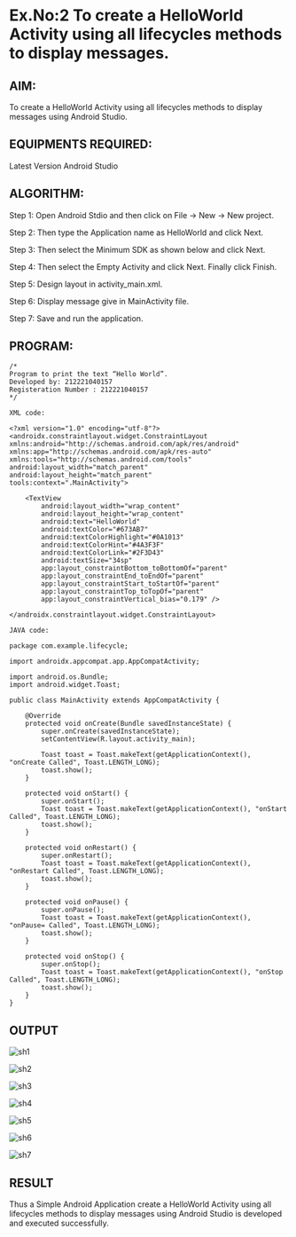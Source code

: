 # Ex.No:2 To create a HelloWorld Activity using all lifecycles methods to display messages.


## AIM:

To create a HelloWorld Activity using all lifecycles methods to display messages using Android Studio.

## EQUIPMENTS REQUIRED:

Latest Version Android Studio

## ALGORITHM:

Step 1: Open Android Stdio and then click on File -> New -> New project.

Step 2: Then type the Application name as HelloWorld and click Next. 

Step 3: Then select the Minimum SDK as shown below and click Next.

Step 4: Then select the Empty Activity and click Next. Finally click Finish.

Step 5: Design layout in activity_main.xml.

Step 6: Display message give in MainActivity file.

Step 7: Save and run the application.

## PROGRAM:
```
/*
Program to print the text “Hello World”.
Developed by: 212221040157
Registeration Number : 212221040157
*/

XML code:

<?xml version="1.0" encoding="utf-8"?>
<androidx.constraintlayout.widget.ConstraintLayout xmlns:android="http://schemas.android.com/apk/res/android"
xmlns:app="http://schemas.android.com/apk/res-auto"
xmlns:tools="http://schemas.android.com/tools"
android:layout_width="match_parent"
android:layout_height="match_parent"
tools:context=".MainActivity">

    <TextView
        android:layout_width="wrap_content"
        android:layout_height="wrap_content"
        android:text="HelloWorld"
        android:textColor="#673AB7"
        android:textColorHighlight="#0A1013"
        android:textColorHint="#4A3F3F"
        android:textColorLink="#2F3D43"
        android:textSize="34sp"
        app:layout_constraintBottom_toBottomOf="parent"
        app:layout_constraintEnd_toEndOf="parent"
        app:layout_constraintStart_toStartOf="parent"
        app:layout_constraintTop_toTopOf="parent"
        app:layout_constraintVertical_bias="0.179" />

</androidx.constraintlayout.widget.ConstraintLayout>

JAVA code:

package com.example.lifecycle;

import androidx.appcompat.app.AppCompatActivity;

import android.os.Bundle;
import android.widget.Toast;

public class MainActivity extends AppCompatActivity {

    @Override
    protected void onCreate(Bundle savedInstanceState) {
        super.onCreate(savedInstanceState);
        setContentView(R.layout.activity_main);

        Toast toast = Toast.makeText(getApplicationContext(), "onCreate Called", Toast.LENGTH_LONG);
        toast.show();
    }

    protected void onStart() {
        super.onStart();
        Toast toast = Toast.makeText(getApplicationContext(), "onStart Called", Toast.LENGTH_LONG);
        toast.show();
    }

    protected void onRestart() {
        super.onRestart();
        Toast toast = Toast.makeText(getApplicationContext(), "onRestart Called", Toast.LENGTH_LONG);
        toast.show();
    }

    protected void onPause() {
        super.onPause();
        Toast toast = Toast.makeText(getApplicationContext(), "onPause= Called", Toast.LENGTH_LONG);
        toast.show();
    }

    protected void onStop() {
        super.onStop();
        Toast toast = Toast.makeText(getApplicationContext(), "onStop Called", Toast.LENGTH_LONG);
        toast.show();
    }
}
```

## OUTPUT

![sh1](https://github.com/SmritiManikand/lifecyclemethods/assets/113674204/35d97ca1-d702-4a20-88f5-2ab04ba8b0ca)


![sh2](https://github.com/SmritiManikand/lifecyclemethods/assets/113674204/1b7b54e1-5ade-4217-94e1-47baba875c27)


![sh3](https://github.com/SmritiManikand/lifecyclemethods/assets/113674204/f348b213-d4b4-4c13-a04b-7a2df7fd5f8a)


![sh4](https://github.com/SmritiManikand/lifecyclemethods/assets/113674204/38ab44cd-eb5a-49ce-beed-5edbcbd9f09d)


![sh5](https://github.com/SmritiManikand/lifecyclemethods/assets/113674204/efc4a118-9fb4-4207-938c-7eaaecda7d4f)


![sh6](https://github.com/SmritiManikand/lifecyclemethods/assets/113674204/54cfe511-fe39-4910-acc2-4cbf1d0c7b18)


![sh7](https://github.com/SmritiManikand/lifecyclemethods/assets/113674204/a316f57f-9857-499f-aeb3-fb9a55d7ab9c)



## RESULT
Thus a Simple Android Application create a HelloWorld Activity using all lifecycles methods to display messages using Android Studio is developed and executed successfully.
